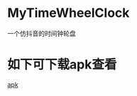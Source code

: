 # MyTimeWheelClock
一个仿抖音的时间钟轮盘
# 如下可下载apk查看
[apk](https://github.com/zylgg/MyTimeWheelClock/blob/master/app-debug.apk)
